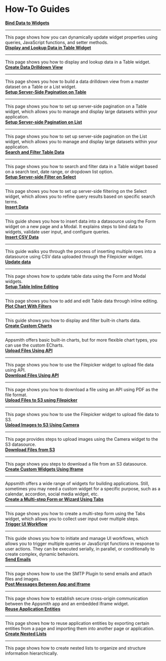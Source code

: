 # How-To Guides

<div className="containerGridSampleApp">
<div className="containerColumnSampleApp columnGrid column-one">
        <div className="containerCol">
            <a href="/core-concepts/building-ui/dynamic-ui"><strong>Bind Data to Widgets</strong></a>
        </div> <hr/>
        <div className="containerDescription">This page shows how you can dynamically update widget properties using queries, JavaScript functions, and setter methods.</div>
        <div className="containerTutorialLink"></div>
    </div>
<div className="containerColumnSampleApp columnGrid column-two">
<div className="containerCol">
            <a href="/build-apps/how-to-guides/display-search-and-filter-table-data"><strong>Display and Lookup Data in Table Widget</strong></a>
        </div> <hr/>
        <div className="containerDescription">This page shows you how to display and lookup data in a Table widget.</div>
</div>
</div>

<div className="containerGridSampleApp">
    <div className="containerColumnSampleApp columnGrid column-one">
        <div className="containerCol">
           <a href="/build-apps/how-to-guides/create-drill-down-view"><strong>Create Data Drilldown View</strong></a>
        </div><hr/>
        <div className="containerDescription">This page shows you how to build a data drilldown view from a master dataset on a Table or a List widget.
        </div>
    </div>
    <div className="containerColumnSampleApp columnGrid column-two">
        <div className="containerCol">
            <a href="/build-apps/how-to-guides/Server-side-pagination-in-table"><strong>Setup Server-Side Pagination on Table</strong></a>
        </div> <hr/>
        <div className="containerDescription">This page shows you how to set up server-side pagination on a Table widget, which allows you to manage and display large datasets within your application.</div>
    </div>
</div>
<div className="containerGridSampleApp">
    <div className="containerColumnSampleApp columnGrid column-one">
    <div className="containerCol">
           <a href="/build-apps/how-to-guides/Setup-Server-side-Pagination-on-List"><strong>Setup Server-side Pagination on List</strong></a>
        </div><hr/>
        <div className="containerDescription">This page shows you how to set up server-side pagination on the List widget, which allows you to manage and display large datasets within your application.
        </div>
          </div>
    <div className="containerColumnSampleApp columnGrid column-two">
        <div className="containerCol">
            <a href="/build-apps/how-to-guides/search-and-filter-table-data"><strong>Search and Filter Table Data</strong></a>
        </div> <hr/>
        <div className="containerDescription">This page shows you how to search and filter data in a Table widget based on a search text, date range, or dropdown list option.</div>
    </div>
</div>

<div className="containerGridSampleApp">
    <div className="containerColumnSampleApp columnGrid column-one">
        <div className="containerCol">
           <a href="/build-apps/how-to-guides/Setup-Server-side-Filtering-on-Select"><strong>Setup Server-side Filter on Select</strong></a>
        </div><hr/>
        <div className="containerDescription">This page shows you how to set up server-side filtering on the Select widget, which allows you to refine query results based on specific search terms.
        </div>
    </div>
    <div className="containerColumnSampleApp columnGrid column-two">
        <div className="containerCol">
            <a href="/build-apps/how-to-guides/insert-data"><strong>Insert Data</strong></a>
        </div> <hr/>
        <div className="containerDescription">This guide shows you how to insert data into a datasource using the Form widget on a new page and a Modal. It explains steps to bind data to widgets, validate user input, and configure queries.</div>
    </div>
</div>

<div className="containerGridSampleApp">
    <div className="containerColumnSampleApp columnGrid column-one">
        <div className="containerCol">
           <a href="/build-apps/how-to-guides/Upload-CSV-Data-to-Table"><strong>Insert CSV Data</strong></a>
        </div><hr/>
        <div className="containerDescription">This guide walks you through the process of inserting multiple rows into a datasource using CSV data uploaded through the Filepicker widget.
        </div>
    </div>
    <div className="containerColumnSampleApp columnGrid column-two">
    <div className="containerCol">
            <a href="/build-apps/how-to-guides/submit-form-data"><strong>Update data</strong></a>
        </div> <hr/>
        <div className="containerDescription">This page shows how to update table data using the Form and Modal widgets.</div>
    </div>
</div>

<div className="containerGridSampleApp">
    <div className="containerColumnSampleApp columnGrid column-one">
        <div className="containerCol">
           <a href="/reference/widgets/table/inline-editing"><strong>Setup Table Inline Editing</strong></a>
        </div><hr/>
        <div className="containerDescription">This page shows you how to add and edit Table data through inline editing.
        </div>
    </div>
    <div className="containerColumnSampleApp columnGrid column-two">
        <div className="containerCol">
            <a href="/build-apps/how-to-guides/Display-and-filter-chart-data"><strong>Plot Chart With Filters</strong></a>
        </div> <hr/>
        <div className="containerDescription">This guide shows you how to display and filter built-in charts data.</div>
    </div>
</div>

<div className="containerGridSampleApp">
    <div className="containerColumnSampleApp columnGrid column-one">
        <div className="containerCol">
           <a href="/build-apps/how-to-guides/create-custom-charts"><strong>Create Custom Charts</strong></a>
        </div><hr/>
        <div className="containerDescription">Appsmith offers basic built-in charts, but for more flexible chart types, you can use the custom ECharts.
        </div>
    </div>
    <div className="containerColumnSampleApp columnGrid column-two">
        <div className="containerCol">
            <a href="/build-apps/how-to-guides/Send-Filepicker-Data-with-API-Requests"><strong>Upload Files Using API</strong></a>
        </div> <hr/>
        <div className="containerDescription">This page shows you how to use the Filepicker widget to upload file data using API.</div>
    </div>
</div>

<div className="containerGridSampleApp">
    <div className="containerColumnSampleApp columnGrid column-one">
        <div className="containerCol">
           <a href="/connect-data/how-to-guides/how-to-download-files-using-api"><strong>Download Files Using API</strong></a>
        </div><hr/>
        <div className="containerDescription">This page shows you how to download a file using an API using PDF as the file format.
        </div>
    </div>
    <div className="containerColumnSampleApp columnGrid column-two">
        <div className="containerCol">
            <a href="/connect-data/how-to-guides/how-to-upload-to-s3"><strong>Upload Files to S3 using Filepicker</strong></a>
        </div> <hr/>
        <div className="containerDescription">This page shows you how to use the Filepicker widget to upload file data to S3.</div>
    </div>
</div>

<div className="containerGridSampleApp">
    <div className="containerColumnSampleApp columnGrid column-one">
        <div className="containerCol">
           <a href="/connect-data/how-to-guides/how-to-use-the-camera-image-widget-to-upload-download-images"><strong>Upload Images to S3 Using Camera</strong></a>
        </div><hr/>
        <div className="containerDescription">This page provides steps to upload images using the Camera widget to the S3 datasource.
        </div>
    </div>
    <div className="containerColumnSampleApp columnGrid column-two">
        <div className="containerCol">
            <a href="/connect-data/how-to-guides/download-files-from-s3"><strong>Download Files from S3</strong></a>
        </div> <hr/>
        <div className="containerDescription">This page shows you steps to download a file from an S3 datasource.</div>
    </div>
</div>

<div className="containerGridSampleApp">
<div className="containerColumnSampleApp columnGrid column-one">
        <div className="containerCol">
            <a href="/build-apps/how-to-guides/Create-Custom-Widgets-Using-Iframe"><strong>Create Custom Widgets Using Iframe</strong></a>
        </div> <hr/>
        <div className="containerDescription">Appsmith offers a wide range of widgets for building applications. Still, sometimes you may need a custom widget for a specific purpose, such as a calendar, accordion, social media widget, etc.</div>
    </div>
<div className="containerColumnSampleApp columnGrid column-two">
<div className="containerCol">
           <a href="/build-apps/how-to-guides/Multi-step-Form-or-Wizard-Using-Tabs"><strong>Create a Multi-step Form or Wizard Using Tabs</strong></a>
        </div><hr/>
        <div className="containerDescription">This page shows you how to create a multi-step form using the Tabs widget, which allows you to collect user input over multiple steps.
        </div>
</div>
</div>

<div className="containerGridSampleApp">
    <div className="containerColumnSampleApp columnGrid column-one">
        <div className="containerCol">
            <a href="/core-concepts/writing-code/workflows"><strong>Trigger UI Workflow</strong></a>
        </div> <hr/>
        <div className="containerDescription">This guide shows you how to initiate and manage UI workflows, which allows you to trigger multiple queries or JavaScript functions in response to user actions. They can be executed serially, in parallel, or conditionally to create complex, dynamic behaviors.</div>
    </div>
    <div className="containerColumnSampleApp columnGrid column-two">
         <div className="containerCol">
            <a href="/connect-data/how-to-guides/send-emails-using-the-SMTP-plugin"><strong>Send Emails</strong></a>
        </div> <hr/>
        <div className="containerDescription">This page shows how to use the SMTP Plugin to send emails and attach files and images.</div>
    </div>
</div>

<div className="containerGridSampleApp">
<div className="containerColumnSampleApp columnGrid column-one">
       <div className="containerCol">
            <a href="/build-apps/how-to-guides/Communicate-Between-an-App-and-Iframe"><strong>Post Messages Between App and Iframe</strong></a>
        </div> <hr/>
        <div className="containerDescription">This page shows how to establish secure cross-origin communication between the Appsmith app and an embedded Iframe widget.</div>
    </div>
<div className="containerColumnSampleApp columnGrid column-two">
 <div className="containerCol">
            <a href="/build-apps/how-to-guides/import-export-app-entities"><strong>Reuse Application Entities</strong></a>
        </div> <hr/>
        <div className="containerDescription">This page shows how to reuse application entities by exporting certain entities from a page and importing them into another page or application.</div>
</div>
</div>


<div className="containerGridSampleApp">
<div className="containerColumnSampleApp columnGrid column-one">
       <div className="containerCol">
            <a href="/build-apps/how-to-guides/import-export-app-entities"><strong>Create Nested Lists</strong></a>
        </div> <hr/>
        <div className="containerDescription">This page shows how to create nested lists to organize and structure information hierarchically.</div>
    </div>
<div className="columnGrid column-two" style={{margin: "10px"}}></div>
</div>